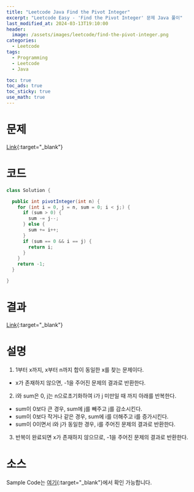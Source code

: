 ```yaml
---
title: "Leetcode Java Find the Pivot Integer"
excerpt: "Leetcode Easy - 'Find the Pivot Integer' 문제 Java 풀이"
last_modified_at: 2024-03-13T19:10:00
header:
  image: /assets/images/leetcode/find-the-pivot-integer.png
categories:
  - Leetcode
tags:
  - Programming
  - Leetcode
  - Java

toc: true
toc_ads: true
toc_sticky: true
use_math: true
---
```

# 문제
[Link](https://leetcode.com/problems/find-the-pivot-integer){:target="_blank"}

# 코드
```java
class Solution {

  public int pivotInteger(int n) {
    for (int i = 0, j = n, sum = 0; i < j;) {
      if (sum > 0) {
        sum -= j--;
      } else {
        sum += i++;
      }
      if (sum == 0 && i == j) {
        return i;
      }
    }
    return -1;
  }

}
```

# 결과
[Link](https://leetcode.com/problems/find-the-pivot-integer/submissions/1202416570/){:target="_blank"}

# 설명
1. 1부터 x까지, x부터 n까지 합이 동일한 x를 찾는 문제이다.
- x가 존재하지 않으면, -1을 주어진 문제의 결과로 반환한다.

2. i와 sum은 0, j는 n으로초기화하여 i가 j 미만일 때 까지 아래를 반복한다.
- sum이 0보다 큰 경우, sum에 j를 빼주고 j를 감소시킨다.
- sum이 0보다 작거나 같은 경우, sum에 i를 더해주고 i를 증가시킨다.
- sum이 0이면서 i와 j가 동일한 경우, i를 주어진 문제의 결과로 반환한다.

3. 반복이 완료되면 x가 존재하지 않으므로, -1을 주어진 문제의 결과로 반환한다.

# 소스
Sample Code는 [여기](https://github.com/GracefulSoul/leetcode/blob/master/src/main/java/gracefulsoul/problems/FindThePivotInteger.java){:target="_blank"}에서 확인 가능합니다.